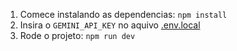1. Comece instalando as dependencias:
   `npm install`
2. Insira o `GEMINI_API_KEY` no aquivo [.env.local](.env.local)
3. Rode o projeto:
   `npm run dev`
